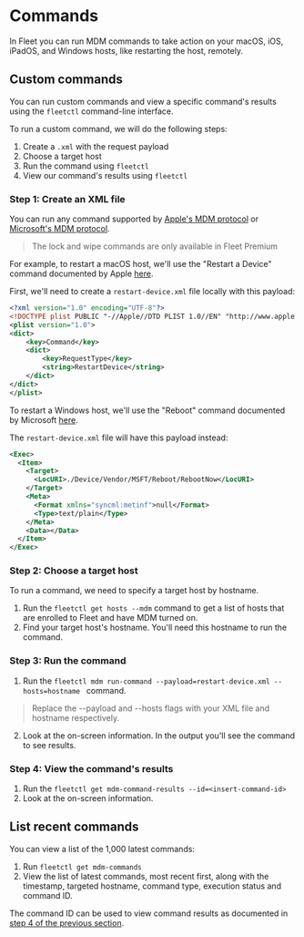 # Commands

In Fleet you can run MDM commands to take action on your macOS, iOS, iPadOS, and Windows hosts, like restarting the host, remotely.

## Custom commands

You can run custom commands and view a specific command's results using the `fleetctl` command-line interface.

To run a custom command, we will do the following steps:

1. Create a `.xml` with the request payload
2. Choose a target host
3. Run the command using `fleetctl`
4. View our command's results using `fleetctl`

### Step 1: Create an XML file

You can run any command supported by [Apple's MDM protocol](https://developer.apple.com/documentation/devicemanagement/commands_and_queries) or [Microsoft's MDM protocol](https://learn.microsoft.com/en-us/windows/client-management/mdm/).

> The lock and wipe commands are only available in Fleet Premium

For example, to restart a macOS host, we'll use the "Restart a Device" command documented by Apple [here](https://developer.apple.com/documentation/devicemanagement/restart_a_device#3384428). 

First, we'll need to create a `restart-device.xml` file locally with this payload:

```xml
<?xml version="1.0" encoding="UTF-8"?>
<!DOCTYPE plist PUBLIC "-//Apple//DTD PLIST 1.0//EN" "http://www.apple.com/DTDs/PropertyList-1.0.dtd">
<plist version="1.0">
<dict>
    <key>Command</key>
    <dict>
        <key>RequestType</key>
        <string>RestartDevice</string>
    </dict>
</dict>
</plist>
```

To restart a Windows host, we'll use the "Reboot" command documented by Microsoft [here](https://learn.microsoft.com/en-us/windows/client-management/mdm/reboot-csp).

The `restart-device.xml` file will have this payload instead:

```xml
<Exec>
  <Item>
    <Target>
      <LocURI>./Device/Vendor/MSFT/Reboot/RebootNow</LocURI>
    </Target>
    <Meta>
      <Format xmlns="syncml:metinf">null</Format>
      <Type>text/plain</Type>
    </Meta>
    <Data></Data>
  </Item>
</Exec>
```

### Step 2: Choose a target host

To run a command, we need to specify a target host by hostname.

1. Run the `fleetctl get hosts --mdm` command to get a list of hosts that are enrolled to Fleet and have MDM turned on.
2. Find your target host's hostname. You'll need this hostname to run the command.

### Step 3: Run the command

1. Run the `fleetctl mdm run-command --payload=restart-device.xml --hosts=hostname ` command.

> Replace the --payload and --hosts flags with your XML file and hostname respectively.

2. Look at the on-screen information. In the output you'll see the command to see results.

### Step 4: View the command's results

1. Run the `fleetctl get mdm-command-results --id=<insert-command-id>`
2. Look at the on-screen information.

## List recent commands

You can view a list of the 1,000 latest commands:

1. Run `fleetctl get mdm-commands`
2. View the list of latest commands, most recent first, along with the timestamp, targeted hostname, command type, execution status and command ID.

The command ID can be used to view command results as documented in [step 4 of the previous section](#step-4-view-the-commands-results).

<meta name="pageOrderInSection" value="1507">
<meta name="title" value="Commands">
<meta name="description" value="Learn how to run custom MDM commands on hosts using Fleet.">
<meta name="navSection" value="Device management">

